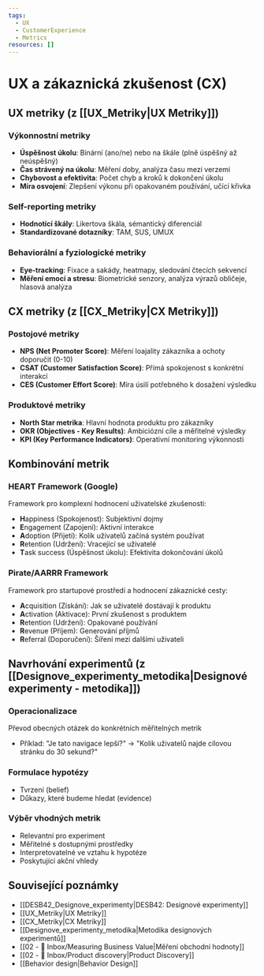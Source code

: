 ```yaml
---
tags:
  - UX
  - CustomerExperience
  - Metrics
resources: []
---
```

# UX a zákaznická zkušenost (CX)

## UX metriky (z [[UX_Metriky|UX Metriky]])

### Výkonnostní metriky
- **Úspěšnost úkolu**: Binární (ano/ne) nebo na škále (plně úspěšný až neúspěšný)
- **Čas strávený na úkolu**: Měření doby, analýza času mezi verzemi
- **Chybovost a efektivita**: Počet chyb a kroků k dokončení úkolu
- **Míra osvojení**: Zlepšení výkonu při opakovaném používání, učící křivka

### Self-reporting metriky
- **Hodnotící škály**: Likertova škála, sémantický diferenciál
- **Standardizované dotazníky**: TAM, SUS, UMUX

### Behaviorální a fyziologické metriky
- **Eye-tracking**: Fixace a sakády, heatmapy, sledování čtecích sekvencí
- **Měření emocí a stresu**: Biometrické senzory, analýza výrazů obličeje, hlasová analýza

## CX metriky (z [[CX_Metriky|CX Metriky]])

### Postojové metriky
- **NPS (Net Promoter Score)**: Měření loajality zákazníka a ochoty doporučit (0-10)
- **CSAT (Customer Satisfaction Score)**: Přímá spokojenost s konkrétní interakcí
- **CES (Customer Effort Score)**: Míra úsilí potřebného k dosažení výsledku

### Produktové metriky
- **North Star metrika**: Hlavní hodnota produktu pro zákazníky
- **OKR (Objectives - Key Results)**: Ambiciózní cíle a měřitelné výsledky
- **KPI (Key Performance Indicators)**: Operativní monitoring výkonnosti

## Kombinování metrik

### HEART Framework (Google)
Framework pro komplexní hodnocení uživatelské zkušenosti:
- **H**appiness (Spokojenost): Subjektivní dojmy
- **E**ngagement (Zapojení): Aktivní interakce
- **A**doption (Přijetí): Kolik uživatelů začíná systém používat
- **R**etention (Udržení): Vracející se uživatelé
- **T**ask success (Úspěšnost úkolu): Efektivita dokončování úkolů

### Pirate/AARRR Framework
Framework pro startupové prostředí a hodnocení zákaznické cesty:
- **A**cquisition (Získání): Jak se uživatelé dostávají k produktu
- **A**ctivation (Aktivace): První zkušenost s produktem
- **R**etention (Udržení): Opakované používání
- **R**evenue (Příjem): Generování příjmů
- **R**eferral (Doporučení): Šíření mezi dalšími uživateli

## Navrhování experimentů (z [[Designove_experimenty_metodika|Designové experimenty - metodika]])

### Operacionalizace
Převod obecných otázek do konkrétních měřitelných metrik
- Příklad: "Je tato navigace lepší?" → "Kolik uživatelů najde cílovou stránku do 30 sekund?"

### Formulace hypotézy
- Tvrzení (belief)
- Důkazy, které budeme hledat (evidence)

### Výběr vhodných metrik
- Relevantní pro experiment
- Měřitelné s dostupnými prostředky
- Interpretovatelné ve vztahu k hypotéze
- Poskytující akční vhledy

## Související poznámky
- [[DESB42_Designove_experimenty|DESB42: Designové experimenty]]
- [[UX_Metriky|UX Metriky]]
- [[CX_Metriky|CX Metriky]]
- [[Designove_experimenty_metodika|Metodika designových experimentů]]
- [[02 - 📩 Inbox/Measuring Business Value|Měření obchodní hodnoty]]
- [[02 - 📩 Inbox/Product discovery|Product Discovery]]
- [[Behavior design|Behavior Design]]
